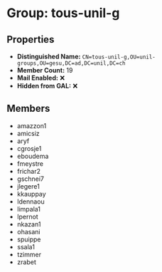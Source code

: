 # Group: tous-unil-g

## Properties

- **Distinguished Name:** `CN=tous-unil-g,OU=unil-groups,OU=gesu,DC=ad,DC=unil,DC=ch`
- **Member Count:** 19
- **Mail Enabled:** ❌
- **Hidden from GAL:** ❌

## Members

- amazzon1
- amicsiz
- aryf
- cgrosje1
- eboudema
- fmeystre
- frichar2
- gschnei7
- jlegere1
- kkauppay
- ldennaou
- limpala1
- lpernot
- nkazan1
- ohasani
- spuippe
- ssala1
- tzimmer
- zrabet
